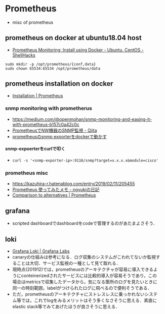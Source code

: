 # Prometheus
- misc of prometheus

## prometheus on docker at ubuntu18.04 host
- [Prometheus Monitoring: Install using Docker - Ubuntu, CentOS - ShellHacks](https://www.shellhacks.com/prometheus-monitoring-install-docker-ubuntu-centos/)
```
sudo mkdir -p /opt/prometheus/{conf,data}
sudo chown 65534:65534 /opt/prometheus/data
```

## prometheus installation on docker
- [Installation | Prometheus](https://prometheus.io/docs/prometheus/latest/installation/)

### snmp monitoring with prometherus
- https://medium.com/@openmohan/snmp-monitoring-and-easing-it-with-prometheus-b157c0a42c0c
- [PrometheusでNW機器のSNMP監視 - Qiita](https://qiita.com/paihu/items/80a95b2eaf3b17a921af)
- [prometheusのsnmp exporterをdockerで動かす](https://hakengineer.xyz/2018/05/16/post-1202/)

#### snmp-expoerterをcurlで叩く　
- `curl -s '<snmp-exporter-ip>:9116/snmp?target=x.x.x.x&module=cisco'`

### prometheus misc
- https://kazuhira-r.hatenablog.com/entry/2019/02/11/205455
- [Prometheus 使ってみたメモ - ngyukiの日記](https://ngyuki.hatenablog.com/entry/2017/11/14/203554)
- [Comparison to alternatives | Prometheus](https://prometheus.io/docs/introduction/comparison/)

## grafana
- scripted dashboardでdashboardをcodeで管理するのがあたまよさそう．

## loki
- [Grafana Loki | Grafana Labs](https://grafana.com/oss/loki/)
- canaryの仕組みは参考になる．ログ収集のシステムがこわれてないか監視することは大切．サービス監視の一種として見て取れる．
- 現時点(201912)では，prometheusのアーキテクチャが容易に導入できるようにconteinerizedされたサービスには比較的導入が容易そうであり，この場合はmetricsで収集したデータから，気になる箇所のログを見たいときに同一の時刻範囲，labelがつけられたログに飛べるので便利そうである．
- ただ，prometheusのアーキテクチャにストレスレスに乗っかれないシステム等では，これでlogをみるメリットはそう多くなさそうに思える．素直にelastic stack等でみてあげたほうが良さそうに思える．
